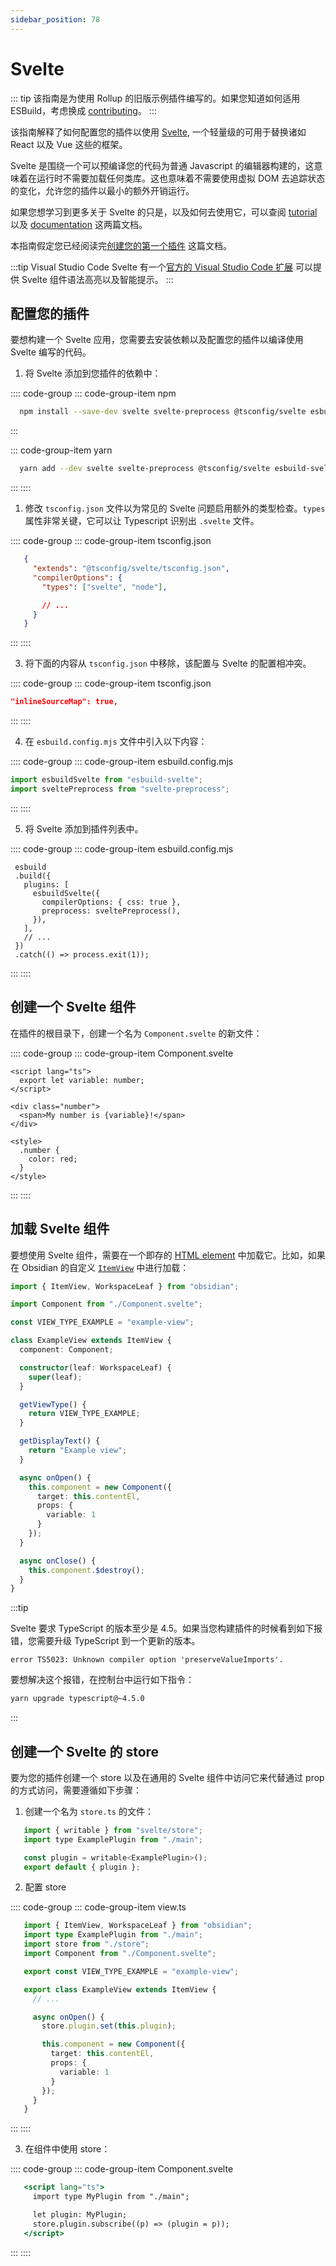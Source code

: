 ```yaml
---
sidebar_position: 78
---
```


# Svelte

::: tip
该指南是为使用 Rollup 的旧版示例插件编写的。如果您知道如何适用 ESBuild，考虑换成 [contributing](../contribute.md)。
:::

该指南解释了如何配置您的插件以使用 [Svelte](https://svelte.dev/), 一个轻量级的可用于替换诸如 React 以及 Vue 这些的框架。

Svelte 是围绕一个可以预编译您的代码为普通 Javascript 的编辑器构建的，这意味着在运行时不需要加载任何类库。这也意味着不需要使用虚拟 DOM 去追踪状态的变化，允许您的插件以最小的额外开销运行。

如果您想学习到更多关于 Svelte 的只是，以及如何去使用它，可以查阅 [tutorial](https://svelte.dev/tutorial/basics) 以及 [documentation](https://svelte.dev/docs) 这两篇文档。

本指南假定您已经阅读完[创建您的第一个插件](../getting-started/create-your-first-plugin) 这篇文档。

:::tip Visual Studio Code
Svelte 有一个[官方的 Visual Studio Code 扩展](https://marketplace.visualstudio.com/items?itemName=svelte.svelte-vscode) 可以提供 Svelte 组件语法高亮以及智能提示。
:::

## 配置您的插件

要想构建一个 Svelte 应用，您需要去安装依赖以及配置您的插件以编译使用 Svelte 编写的代码。

1. 将 Svelte 添加到您插件的依赖中：

:::: code-group
::: code-group-item npm

```bash
  npm install --save-dev svelte svelte-preprocess @tsconfig/svelte esbuild-svelte
```

:::

::: code-group-item yarn

```bash
  yarn add --dev svelte svelte-preprocess @tsconfig/svelte esbuild-svelte
```

:::
::::

1. 修改 `tsconfig.json` 文件以为常见的 Svelte 问题启用额外的类型检查。`types` 属性非常关键，它可以让 Typescript 识别出 `.svelte` 文件。

:::: code-group
::: code-group-item tsconfig.json
```json
   {
     "extends": "@tsconfig/svelte/tsconfig.json",
     "compilerOptions": {
       "types": ["svelte", "node"],

       // ...
     }
   }
```
:::
::::

3. 将下面的内容从 `tsconfig.json` 中移除，该配置与 Svelte 的配置相冲突。

:::: code-group
::: code-group-item tsconfig.json
```json
"inlineSourceMap": true,
```
:::
::::

4. 在 `esbuild.config.mjs` 文件中引入以下内容：

:::: code-group
::: code-group-item esbuild.config.mjs
```js
import esbuildSvelte from "esbuild-svelte";
import sveltePreprocess from "svelte-preprocess";
```
:::
::::

5. 将 Svelte 添加到插件列表中。

:::: code-group
::: code-group-item esbuild.config.mjs
```js{15}
 esbuild
 .build({
   plugins: [
     esbuildSvelte({
       compilerOptions: { css: true },
       preprocess: sveltePreprocess(),
     }),
   ],
   // ...
 })
 .catch(() => process.exit(1));
```
:::
::::

## 创建一个 Svelte 组件

在插件的根目录下，创建一个名为 `Component.svelte` 的新文件：

:::: code-group
::: code-group-item Component.svelte
```tsx
<script lang="ts">
  export let variable: number;
</script>

<div class="number">
  <span>My number is {variable}!</span>
</div>

<style>
  .number {
    color: red;
  }
</style>
```
:::
::::

## 加载 Svelte 组件

要想使用 Svelte 组件，需要在一个即存的 [HTML element](../guides/html-elements.md) 中加载它。比如，如果在 Obsidian 的自定义 [`ItemView`](../api/classes/ItemView.md) 中进行加载：

```ts
import { ItemView, WorkspaceLeaf } from "obsidian";

import Component from "./Component.svelte";

const VIEW_TYPE_EXAMPLE = "example-view";

class ExampleView extends ItemView {
  component: Component;

  constructor(leaf: WorkspaceLeaf) {
    super(leaf);
  }

  getViewType() {
    return VIEW_TYPE_EXAMPLE;
  }

  getDisplayText() {
    return "Example view";
  }

  async onOpen() {
    this.component = new Component({
      target: this.contentEl,
      props: {
        variable: 1
      }
    });
  }

  async onClose() {
    this.component.$destroy();
  }
}
```

:::tip

Svelte 要求 TypeScript 的版本至少是 4.5。如果当您构建插件的时候看到如下报错，您需要升级 TypeScript 到一个更新的版本。

```plain
error TS5023: Unknown compiler option 'preserveValueImports'.
```

要想解决这个报错，在控制台中运行如下指令：

```bash
yarn upgrade typescript@~4.5.0
```

:::

## 创建一个 Svelte 的 store

要为您的插件创建一个 store 以及在通用的 Svelte 组件中访问它来代替通过 prop 的方式访问，需要遵循如下步骤：

1. 创建一个名为 `store.ts` 的文件：

```jsx title="store.ts"
   import { writable } from "svelte/store";
   import type ExamplePlugin from "./main";

   const plugin = writable<ExamplePlugin>();
   export default { plugin };
```

2. 配置 store

:::: code-group
::: code-group-item view.ts
```ts
   import { ItemView, WorkspaceLeaf } from "obsidian";
   import type ExamplePlugin from "./main";
   import store from "./store";
   import Component from "./Component.svelte";

   export const VIEW_TYPE_EXAMPLE = "example-view";

   export class ExampleView extends ItemView {
     // ...

     async onOpen() {
       store.plugin.set(this.plugin);

       this.component = new Component({
         target: this.contentEl,
         props: {
           variable: 1
         }
       });
     }
   }
```
:::
::::

3. 在组件中使用 store：

:::: code-group
::: code-group-item Component.svelte
```jsx
   <script lang="ts">
     import type MyPlugin from "./main";

     let plugin: MyPlugin;
     store.plugin.subscribe((p) => (plugin = p));
   </script>
```
:::
::::
